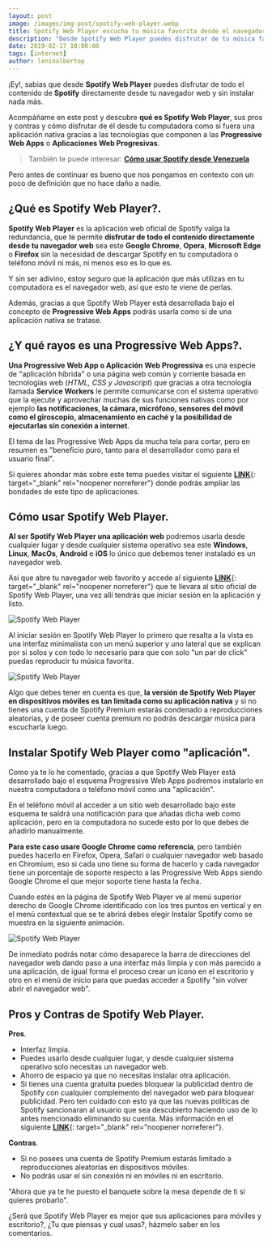 ```yaml
---
layout: post
image: /images/img-post/spotify-web-player.webp
title: Spotify Web Player escucha tu música favorita desde el navegador web.
description: "Desde Spotify Web Player puedes disfrutar de tu música favorita directamente desde el Navegador Web sin descargar Spotify en ninguno de tus dispositivos."
date: 2019-02-17 10:00:00
tags: [internet]
author: leninalbertop
---
```

¡Ey!, sabias que desde **Spotify Web Player** puedes disfrutar de todo el contenido de **Spotify** directamente desde tu navegador web y sin instalar nada más.

Acompáñame en este post y descubre **qué es Spotify Web Player**, sus pros y contras y cómo disfrutar de él desde tu computadora como si fuera una aplicación nativa gracias a las tecnologías que componen a las **Progressive Web Apps** o **Aplicaciones Web Progresivas**.

> También te puede interesar: [**Cómo usar Spotify desde Venezuela**](https://www.leninalbertop.com.ve/spotify-venezuela)

Pero antes de continuar es bueno que nos pongamos en contexto con un poco de definición que no hace daño a nadie.

## ¿Qué es Spotify Web Player?.

**Spotify Web Player** es la aplicación web oficial de Spotify valga la redundancia, que te permite **disfrutar de todo el contenido directamente desde tu navegador web** sea este **Google Chrome**, **Opera**, **Microsoft Edge** o **Firefox** sin la necesidad de descargar Spotify en tu computadora o teléfono móvil ni más, ni menos eso es lo que es.

Y sin ser adivino, estoy seguro que la aplicación que más utilizas en tu computadora es el navegador web, así que esto te viene de perlas.

Además, gracias a que Spotify Web Player está desarrollada bajo el concepto de **Progressive Web Apps** podrás usarla como si de una aplicación nativa se tratase.

## ¿Y qué rayos es una Progressive Web Apps?.

**Una Progressive Web App o Aplicación Web Progressiva** es una especie de "aplicación híbrida" o una página web común y corriente basada en tecnologías web (*HTML, CSS y Javascript*) que gracias a otra tecnología llamada **Service Workers** le permite comunicarse con el sistema operativo que la ejecute y aprovechar muchas de sus funciones nativas como por ejemplo **las notificaciones, la cámara, micrófono, sensores del móvil como el giroscopio, almacenamiento en caché y la posibilidad de ejecutarlas sin conexión a internet**.

El tema de las Progressive Web Apps da mucha tela para cortar, pero en resumen es "beneficio puro, tanto para el desarrollador como para el usuario final".

Si quieres ahondar más sobre este tema puedes visitar el siguiente [**LINK**](https://developers.google.com/web/fundamentals/codelabs/your-first-pwapp/?hl=es){: target="_blank" rel="noopener norreferer"} donde podrás ampliar las bondades de este tipo de aplicaciones.

## Cómo usar Spotify Web Player.

**Al ser Spotify Web Player una aplicación web** podremos usarla desde cualquier lugar y desde cualquier sistema operativo sea este **Windows**, **Linux**, **MacOs**, **Android** e **iOS** lo único que debemos tener instalado es un navegador web.

Así que abre tu navegador web favorito y accede al siguiente [**LINK**](https://open.spotify.com/){: target="_blank" rel="noopener norreferer"} que te llevara al sitio oficial de Spotify Web Player, una vez allí tendrás que iniciar sesión en la aplicación y listo.

![Spotify Web Player](https://lh3.googleusercontent.com/YnTmNPYI--YhqOGA2EzcnPlJKrIPvQqdHyVp6ZuIvacBYbhLrbKCb8kwOaw4Wx1znhfkXE-uQSL8=s768 "Spotify Web Player")

Al iniciar sesión en Spotify Web Player lo primero que resalta a la vista es una interfaz minimalista con un menú superior y uno lateral que se explican por si solos y con todo lo necesario para que con solo "un par de click" puedas reproducir tu música favorita.

![Spotify Web Player](https://lh3.googleusercontent.com/D4HEtgHTrotv_qhuXL1ht09v0DOL3kFZgzGZFWBmmv60Rk5sXkMRS3lmho2dzzv9gMVe6PpOwxaQ=s768 "Spotify Web Player")

Algo que debes tener en cuenta es que, **la versión de Spotify Web Player en dispositivos móviles es tan limitada como su aplicación nativa** y si no tienes una cuenta de Spotify Premium estarás condenado a reproducciones aleatorias, y de poseer cuenta premium no podrás descargar música para escucharla luego.

## Instalar Spotify Web Player como "aplicación".

Como ya te lo he comentado, gracias a que Spotify Web Player está desarrollado bajo el esquema Progressive Web Apps podremos instalarlo en nuestra computadora o teléfono móvil como una "aplicación".

En el teléfono móvil al acceder a un sitio web desarrollado bajo este esquema te saldrá una notificación para que añadas dicha web como aplicación, pero en la computadora no sucede esto por lo que debes de añadirlo manualmente.

**Para este caso usare Google Chrome como referencia**, pero también puedes hacerlo en Firefox, Opera, Safari o cualquier navegador web basado en Chromium, eso si cada uno tiene su forma de hacerlo y cada navegador tiene un porcentaje de soporte respecto a las Progressive Web Apps siendo Google Chrome el que mejor soporte tiene hasta la fecha.

Cuando estés en la página de Spotify Web Player ve al menú superior derecho de Google Chrome identificado con los tres puntos en vertical y en el menú contextual que se te abrirá debes elegir Instalar Spotify como se muestra en la siguiente animación.

![Spotify Web Player](https://lh3.googleusercontent.com/FCnbkRIsHG8m8mDX46ninzbDeNo55M8TkGPQmaXqTF5o7EGyZP1hWAg9039Bb-WH7Gf4mvQMT8Ce=s768 "Spotify Web Player")

De inmediato podrás notar cómo desaparece la barra de direcciones del navegador web dando paso a una interfaz más limpia y con más parecido a una aplicación, de igual forma el proceso crear un icono en el escritorio y otro en el menú de inicio para que puedas acceder a Spotify "sin volver abrir el navegador web".

## Pros y Contras de Spotify Web Player.

**Pros**.
* Interfaz limpia.
* Puedes usarlo desde cualquier lugar, y desde cualquier sistema operativo solo necesitas un navegador web.
* Ahorro de espacio ya que no necesitas instalar otra aplicación.
* Si tienes una cuenta gratuita puedes bloquear la publicidad dentro de Spotify con cualquier complemento del navegador web para bloquear publicidad. Pero ten cuidado con esto ya que las nuevas políticas de Spotify sancionaran al usuario que sea descubierto haciendo uso de lo antes mencionado eliminando su cuenta. Más información en el siguiente [**LINK**](https://techcrunch.com/2019/02/08/spotify-will-now-suspend-or-terminate-accounts-it-finds-are-using-ad-blockers/){: target="_blank" rel="noopener norreferer"}.

**Contras**.
* Si no posees una cuenta de Spotify Premium estarás limitado a reproducciones aleatorias en dispositivos móviles.
* No podrás usar el sin conexión ni en móviles ni en escritorio.

"Ahora que ya te he puesto el banquete sobre la mesa depende de ti si quieres probarlo".

¿Será que Spotify Web Player es mejor que sus aplicaciones para móviles y escritorio?, ¿Tu que piensas y cual usas?, házmelo saber en los comentarios.